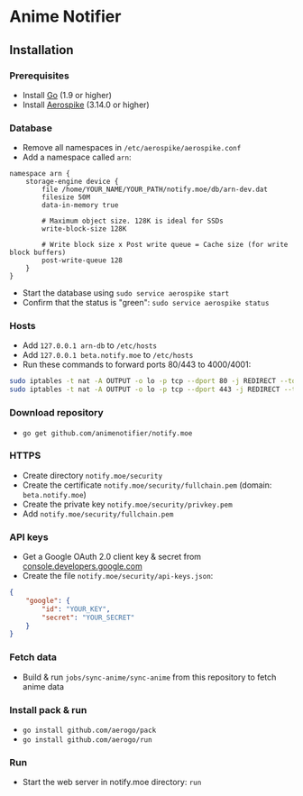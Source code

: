 # Anime Notifier

## Installation

### Prerequisites
* Install [Go](https://golang.org/dl/) (1.9 or higher)
* Install [Aerospike](http://www.aerospike.com/download) (3.14.0 or higher)

### Database
* Remove all namespaces in `/etc/aerospike/aerospike.conf`
* Add a namespace called `arn`:
```
namespace arn {
    storage-engine device {
        file /home/YOUR_NAME/YOUR_PATH/notify.moe/db/arn-dev.dat
        filesize 50M
        data-in-memory true

        # Maximum object size. 128K is ideal for SSDs
        write-block-size 128K

        # Write block size x Post write queue = Cache size (for write block buffers)
        post-write-queue 128
    }
}
```
* Start the database using `sudo service aerospike start`
* Confirm that the status is "green": `sudo service aerospike status`

### Hosts
* Add `127.0.0.1 arn-db` to `/etc/hosts`
* Add `127.0.0.1 beta.notify.moe` to `/etc/hosts`
* Run these commands to forward ports 80/443 to 4000/4001:
```sh
sudo iptables -t nat -A OUTPUT -o lo -p tcp --dport 80 -j REDIRECT --to-port 4000
sudo iptables -t nat -A OUTPUT -o lo -p tcp --dport 443 -j REDIRECT --to-port 4001
```

### Download repository
* `go get github.com/animenotifier/notify.moe`

### HTTPS
* Create directory `notify.moe/security`
* Create the certificate `notify.moe/security/fullchain.pem` (domain: `beta.notify.moe`)
* Create the private key `notify.moe/security/privkey.pem`
* Add `notify.moe/security/fullchain.pem`

### API keys
* Get a Google OAuth 2.0 client key & secret from [console.developers.google.com](https://console.developers.google.com)
* Create the file `notify.moe/security/api-keys.json`:
```json
{
	"google": {
		"id": "YOUR_KEY",
		"secret": "YOUR_SECRET"
	}
}
```

### Fetch data
* Build & run `jobs/sync-anime/sync-anime` from this repository to fetch anime data

### Install pack & run
* `go install github.com/aerogo/pack`
* `go install github.com/aerogo/run`

### Run
* Start the web server in notify.moe directory: `run`